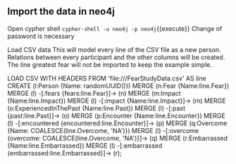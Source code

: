 ## Import the data in neo4j

Open cypher shell
`cypher-shell -u neo4j -p neo4j`{{execute}}
Change of password is necessary


Load CSV data
This will model every line of the CSV file as a new person. Relations between every participant and the other columns will be created.
The line greatest fear will not be imported to keep the example simple.

LOAD CSV WITH HEADERS FROM 'file:///FearStudyData.csv' AS line CREATE (l:Person {Name: randomUUID()}) MERGE (n:Fear {Name:line.Fear}) MERGE (l) -[:fears {fears:line.Fear}]-> (n) MERGE (m:Impact {Name:line.Impact}) MERGE (l) -[:impact {Name:line.Impact}]-> (m) MERGE (o:ExperiencedInThePast {Name:line.Past}) MERGE (l) -[:past {past:line.Past}]-> (o) MERGE (p:Encounter {Name:line.Encounter}) MERGE (l) -[:encountered {encountered:line.Encounter}]-> (p) MERGE (q:Overcome {Name: COALESCE(line.Overcome, 'NA')}) MERGE (l) -[:overcome {overcome: COALESCE(line.Overcome, 'NA')}]-> (q) MERGE (r:Embarrassed {Name:line.Embarrassed}) MERGE (l) -[:embarrassed {embarrassed:line.Embarrassed}]-> (r);

